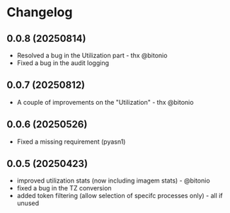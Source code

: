 # Changelog
## 0.0.8 (20250814)
- Resolved a bug in the Utilization part - thx @bitonio
- Fixed a bug in the audit logging

## 0.0.7 (20250812)
- A couple of improvements on the "Utilization" - thx @bitonio

## 0.0.6 (20250526)
- Fixed a missing requirement (pyasn1)


## 0.0.5 (20250423)
- improved utilization stats (now including imagem stats) - @bitonio
- fixed a bug in the TZ conversion
- added token filtering (allow selection of specifc processes only) - all if unused